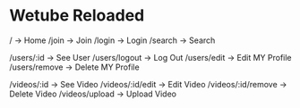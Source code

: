 # Wetube Reloaded

/ -> Home 
/join -> Join 
/login -> Login 
/search -> Search

/users/:id -> See User 
/users/logout -> Log Out 
/users/edit -> Edit MY Profile 
/users/remove -> Delete MY Profile

/videos/:id -> See Video 
/videos/:id/edit -> Edit Video 
/videos/:id/remove -> Delete Video 
/videos/upload -> Upload Video
